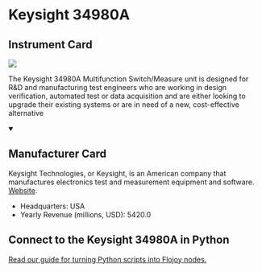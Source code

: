 
# Keysight 34980A

## Instrument Card

<img src="https://v5.airtableusercontent.com/v1/19/19/1691539200000/y2Mp27GA6WZocQUOR-NEGg/3I6PiwmOZnPvPa4A_NJcdBQAaZgwFecf_0h9hQogR-eZXGaR201Qd05nWhv6Yy_Dv1qcSvxqGlkw-Q9XCjwf_HT6vmTvO38QZpKiAQGKzrDQN9ixlFCNmJimZwaYKOpe/Iwr-Fq2SwqLcTjAAjtXrn-mVvSHnbPdrUNnkGvW6Juw"/>
<p>The Keysight 34980A Multifunction Switch/Measure unit is designed for R&D and
manufacturing test engineers who are working in design verification, automated
test or data acquisition and are either looking to upgrade their existing systems or
are in need of a new, cost-effective alternative</p>

<details open>
<summary><h2>Manufacturer Card</h2></summary>

Keysight Technologies, or Keysight, is an American company that manufactures electronics test and measurement equipment and software. <a href="https://www.keysight.com/us/en/home.html">Website</a>.

<ul>
  <li>Headquarters: USA</li>
  <li>Yearly Revenue (millions, USD): 5420.0</li>
</ul>
</details>

## Connect to the Keysight 34980A in Python

[Read our guide for turning Python scripts into Flojoy nodes.](https://docs.flojoy.ai/custom-nodes/creating-custom-node/)


